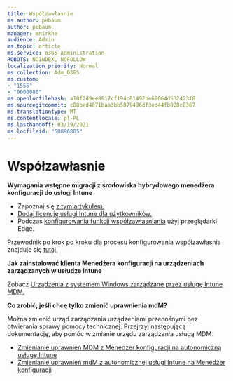 ```yaml
---
title: Współzawłasnie
ms.author: pebaum
author: pebaum
manager: mnirkhe
audience: Admin
ms.topic: article
ms.service: o365-administration
ROBOTS: NOINDEX, NOFOLLOW
localization_priority: Normal
ms.collection: Adm_O365
ms.custom:
- "1556"
- "9000080"
ms.openlocfilehash: a10f2d9ee8617cf194c61492be69064d53242318
ms.sourcegitcommit: c08bed4071baa3bb5879496df3ed44fb828c8367
ms.translationtype: MT
ms.contentlocale: pl-PL
ms.lasthandoff: 03/19/2021
ms.locfileid: "50896805"
---
```

# <a name="co-management"></a>Współzawłasnie

**Wymagania wstępne migracji z środowiska hybrydowego menedżera konfiguracji do usługi Intune**

- Zapoznaj się [z tym artykułem.](https://docs.microsoft.com/mem/configmgr/mdm/understand/what-happened-to-hybrid)
- [Dodaj licencję usługi Intune dla użytkowników.](https://docs.microsoft.com/mem/intune/fundamentals/licenses-assign)
- Podczas [konfigurowania funkcji współzawłasniania](https://www.microsoft.com/edge) użyj przeglądarki Edge.

Przewodnik po krok po kroku dla procesu konfigurowania współzawłasnia znajduje się [tutaj.](https://admin.microsoft.com/AdminPortal/Home?#/modernonboarding/comanagesetupguide)

**Jak zainstalować klienta Menedżera konfiguracji na urządzeniach zarządzanych w usłudze Intune**

Zobacz [Urządzenia z systemem Windows zarządzane przez usługę Intune MDM.](https://docs.microsoft.com/mem/configmgr/core/clients/deploy/deploy-clients-to-windows-computers#bkmk_mdm)

**Co zrobić, jeśli chcę tylko zmienić uprawnienia mdM?**

Można zmienić urząd zarządzania urządzeniami przenośnymi bez otwierania sprawy pomocy technicznej. Przejrzyj następującą dokumentację, aby pomóc w zmianie urzędu zarządzania usługą MDM:

- [Zmienianie uprawnień MDM z Menedżer konfiguracji na autonomiczną usługę Intune](https://docs.microsoft.com/mem/configmgr/mdm/understand/what-happened-to-hybrid)
- [Zmienianie uprawnień mdM z autonomicznej usługi Intune na Menedżer konfiguracji](https://docs.microsoft.com/mem/configmgr/mdm/understand/what-happened-to-hybrid)
